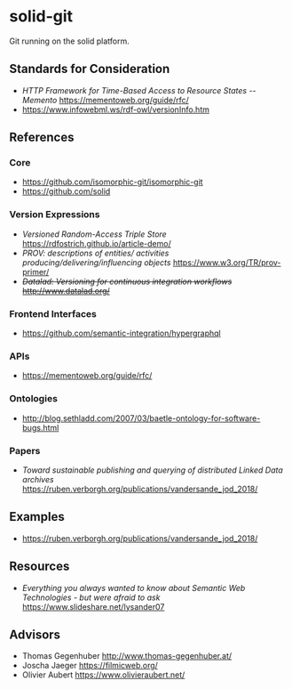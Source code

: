 # solid-git
Git running on the solid platform.

## Standards for Consideration
- *HTTP Framework for Time-Based Access to Resource States -- Memento* https://mementoweb.org/guide/rfc/
- https://www.infowebml.ws/rdf-owl/versionInfo.htm

## References

### Core 
- https://github.com/isomorphic-git/isomorphic-git
- https://github.com/solid

### Version Expressions
- *Versioned Random-Access Triple Store* https://rdfostrich.github.io/article-demo/
- *PROV: descriptions of entities/ activities producing/delivering/influencing objects*  https://www.w3.org/TR/prov-primer/
- ~~*Datalad: Versioning for continuous integration workflows* http://www.datalad.org/~~
### Frontend Interfaces
- https://github.com/semantic-integration/hypergraphql

### APIs
- https://mementoweb.org/guide/rfc/

### Ontologies
- http://blog.sethladd.com/2007/03/baetle-ontology-for-software-bugs.html

### Papers
- *Toward sustainable publishing and querying of distributed Linked Data archives* <https://ruben.verborgh.org/publications/vandersande_jod_2018/>

## Examples
- https://ruben.verborgh.org/publications/vandersande_jod_2018/

## Resources
- *Everything you always wanted to know about Semantic Web Technologies - but were afraid to ask* <https://www.slideshare.net/lysander07>


## Advisors
- Thomas Gegenhuber <http://www.thomas-gegenhuber.at/>
- Joscha Jaeger <https://filmicweb.org/>
- Olivier Aubert <https://www.olivieraubert.net/>
